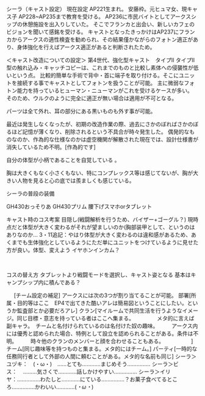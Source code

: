 シーラ（キャスト設定）
現在設定
AP221生まれ。
安藤枠。元ヒュマ女、現キャス子
AP228~AP235まで教育を受ける。
AP236に市民バイトとしてアークスシップの休憩施設を出入りしていた。
そこでフランカと出会い、新しいカフェのビジョンを聞いて感銘を受ける。
キャストとなったきっかけはAP237にフランカからアークスの適性検査を勧められ、その結果僅かながらのフォトン適正があり、身体強化を行えばアークス適正があると判断されたため。


＜キャスト改造についての設定＞
第4世代、強化型キャスト　タイプII
タイプII型の触れ込み・キャッチコピーは、これまでのものと比較し素体への侵襲性が低いという点。
比較的簡単な手術で背中・首に端子を取り付ける。そこにユニットを接続する事でキャストとしてフォトンを扱うことが可能。
主に微弱なフォトン能力を持っているヒューマン・ニューマンがこれを受けるケースが多い。
そのため、ウルクのように完全に適正が無い場合は適用が不可となる。

パーツは全て外れ、耳の部分にある黒いものも外す事が可能。

最近は発生しなくなったが、初期の改造作業の際、過去にさかのぼればさかのぼるほど記憶が薄くなり、削除されるという不具合が時々発生した。
偶発的なものなのか、作為的な仕様なのかは虚空機関が解散された現在では、設計仕様書が消失しているため不明。[作為的です]

自分の体型が小柄であることを自覚している
。

胸は大きくもなく小さくもない、特にコンプレックス等は感じてないが、胸が大きい人物を見ると心の底では羨ましくも感じている。

シーラの普段の装備

GH430おっそりあ
GH430プリム
腰下げスマホorタブレット

キャスト時のコス考案
目隠し(戦闘解析を行うため、バイザー+ゴーグル？)
現時点だと体型が大きく変わるがそれが望ましいのか(胸部装甲として、というのはありなのか…
3・11追記：やはり体型が大きく変わるのは違和感があるため、あくまでも生体強化としているようにただ単にユニットをつけているように見せた方が良い。体型、変えよう
イヤホンインカム？

 

コスの替え方
タブレットより戦闘モードを選択し、キャスト姿となる
基本はキャンプシップ内に積んである？



    
[チーム設定の補足]
アークスには次の3つが割り当てることが可能。
部署[所属・目的等はここ　EP4で出てきた酷いアレは簡易図ということにしたい。というか監査部とか必要だろアレ]
クラン[マイルームで共同生活を行うようなイメージ。同じ目標・意志を持っている者はここへ集まる。
　　　　メタ的に言えば副キャラ。　チームと名付けられているのは名付けた奴の趣味。
        アークス内には優秀と認められた場合、特例として設立を認められることがある。条件は不明。
        時々他のクランのメンバーと顔を合わせることもある。
        
        ]
チーム[同じ趣味等を持つものと集まる。メタ的にはチーム。]
パーティ[一時的な任務同行者として外部の人間に頼むことがある。メタ的な名前も同じ]
シーラ＞ユヅキ：　(・ω・)　……とても…………まじめそう……………
シーラ＞ビス：    ………気さくで…………話しかけやすい……………
シーラ＞イリヤ：……………わたしと…………にている……………？お菓子食べてるところ……………かわいい…………(*・ω・*)　